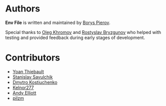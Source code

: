 # Authors

**Env File** is written and maintained by [Borys Pierov](https://github.com/Ashald).

Special thanks to [Oleg Khromov](https://github.com/olgert) and [Rostyslav Bryzgunov](https://github.com/kottenator) 
who helped with testing and provided feedback during early stages of development.

# Contributors
* [Yoan Thiebault](https://github.com/yoanthiebault)
* [Stanislav Savulchik](https://github.com/savulchik)
* [Dmytro Kostiuchenko](https://github.com/edio)
* [Kelnor277](https://github.com/Kelnor277)
* [Andy Elliott](https://github.com/andye2004)
* [pilzm](https://github.com/pilzm)

